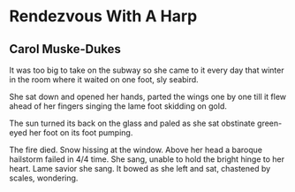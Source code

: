 # Rendezvous With A Harp
## Carol Muske-Dukes
It was too big to take on the subway
so she came to it every day
that winter in the room
where it waited on one foot,
sly seabird.

She sat down and opened her hands,
parted the wings one by one
till it flew ahead of her fingers
singing
the lame foot skidding on gold.

The sun turned its back on the glass
and paled as she sat
obstinate
green-eyed
her foot on its foot
pumping.

The fire died.
Snow hissing at the window.
Above her head a baroque hailstorm
failed in 4/4 time. She sang,
unable to hold the bright hinge
to her heart.
Lame savior she sang.
It bowed as she left
and sat, chastened by scales,
wondering.